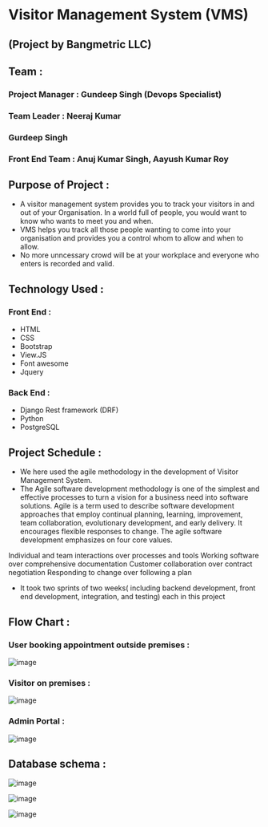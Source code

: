 # Visitor Management System (VMS)
## (Project by Bangmetric LLC)
## Team :
### Project Manager : Gundeep Singh (Devops Specialist)
### Team Leader : Neeraj Kumar
### Gurdeep Singh
### Front End Team : Anuj Kumar Singh, Aayush Kumar Roy
## Purpose of Project :
* A visitor management system provides you to track your visitors in and out of your Organisation. In a world full of people, you would want to know who wants to meet you and when.
* VMS helps you track all those people wanting to come into your organisation and provides you a control whom to allow and when to allow.
* No more unncessary crowd will be at your workplace and everyone who enters is recorded and valid.

## Technology Used :
### Front End :
* HTML 
* CSS 
* Bootstrap
* View.JS
* Font awesome
* Jquery

### Back End :
* Django Rest framework (DRF)
* Python
* PostgreSQL

## Project Schedule :
* We here used the agile methodology in the development of Visitor Management System.
* The Agile software development methodology is one of the simplest and effective processes to turn a vision for a business need into software solutions. Agile is a term used to describe software development approaches that employ continual planning, learning, improvement, team collaboration, evolutionary development, and early delivery. It encourages flexible responses to change.
The agile software development emphasizes on four core values.

Individual and team interactions over processes and tools
Working software over comprehensive documentation
Customer collaboration over contract negotiation
Responding to change over following a plan
* It took two sprints of two weeks( including backend development, front end development, integration, and testing) each in this project
## Flow Chart :
### User booking appointment outside premises :
![image](https://user-images.githubusercontent.com/54369528/109418006-123a8580-79ec-11eb-9af5-91a51d9cf32b.png)

### Visitor on premises : 
![image](https://user-images.githubusercontent.com/54369528/109418027-254d5580-79ec-11eb-83bb-2ca0ee9d6f4c.png)

### Admin Portal :
![image](https://user-images.githubusercontent.com/54369528/109418039-3eee9d00-79ec-11eb-8746-a7919c636f31.png)

## Database schema :
![image](https://user-images.githubusercontent.com/54369528/109417939-bf60ce00-79eb-11eb-80e6-155d45ba0558.png)

![image](https://user-images.githubusercontent.com/54369528/109417931-b53ecf80-79eb-11eb-87f7-7bd69fd85250.png)

![image](https://user-images.githubusercontent.com/54369528/109417920-a0623c00-79eb-11eb-98ac-a414c3de9dfe.png)

